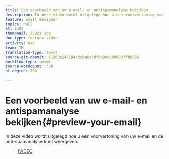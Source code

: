 ```yaml
---
title: Een voorbeeld van uw e-mail- en antispamanalyse bekijken
description: In deze video wordt uitgelegd hoe u een voorvertoning van uw e-mail en de anti-spamanalyse kunt weergeven.
feature: email designer
topics: null
kt: 2393
thumbnail: 25921.jpg
doc-type: feature video
activity: use
team: TM
translation-type: tm+mt
source-git-commit: 11263e247184ddc6a8e3df6a8ed0899907fbb366
workflow-type: tm+mt
source-wordcount: '38'
ht-degree: 36%

---
```



# Een voorbeeld van uw e-mail- en antispamanalyse bekijken{#preview-your-email}

In deze video wordt uitgelegd hoe u een voorvertoning van uw e-mail en de anti-spamanalyse kunt weergeven.

>[!VIDEO](https://video.tv.adobe.com/v/25921?quality=12)
